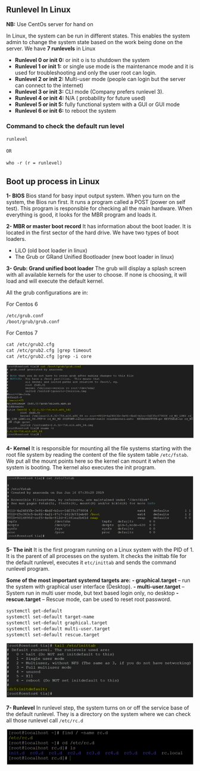 ## Runlevel In Linux 
**NB:** Use CentOs server for hand on

In Linux, the system can be run in different states. This enables the system admin to change the system state based on the work being done on the server. We have **7 runlevels** in Linux

- **Runlevel 0 or init 0:** or init o is to shutdown the system
- **Runlevel 1 or init 1:** or single use mode is the maintenance mode and it is used for troubleshooting and only the user root can login.
- **Runlevel 2 or init 2:** Multi-user mode  (people can login but the server can connect to the internet)
- **Runlevel 3 or init 3:** CLI mode (Company prefers runlevel 3).
- **Runlevel 4 or init 4:** N/A ( probability for future used)
- **Runlevel 5 or init 5:** fully functional system with a GUI or GUI mode
- **Runlevel 6 or init 6:** to reboot the system

### Command to check the default run level
```
runlevel

OR

who -r (r = runlevel)
```

## Boot up process in Linux

**1- BIOS**
Bios stand for basy input output system. When you turn on the system, the Bios run first. It runs a program called a POST (power on self test). This program is responsible for checking all the main hardware. When everything is good, it looks for the MBR program and loads it.

**2- MBR or master boot record**
It has information about the boot loader. It is located in the first sector of the hard drive. We have two types of boot loaders.
- LiLO (old boot loader in linux)
- The Grub or GRand Unified Bootloader (new boot loader in linux)

**3- Grub: Grand unified boot loader**
The grub will display a splash screen with all available kernels for the user to choose. If none is choosing, it will load and will execute the default kernel.

All the grub configurations are in:

For Centos 6
```
/etc/grub.conf
/boot/grub/grub.conf
```

For Centos 7
```
cat /etc/grub2.cfg
cat /etc/grub2.cfg |grep timeout
cat /etc/grub2.cfg |grep -i core
```

![](/images/run1.JPG)

**4- Kernel**
It is responsible for mounting all the file systems starting with the root file system by reading the content of the file system table `/etc/fstab`. We put all the mount points here so the kernel can mount it when the system is booting. The kernel also executes the init program.

![](/images/run2.JPG)

**5- The init** 
It is the first program running on a Linux system with the PID of 1. It is the parent of all processes on the system. It checks the inittab file for the default runlevel, executes it `etc/inittab` and sends the command runlevel program.

**Some of the most important systemd targets are:**
**- graphical.target** – run the system with graphical user interface (Desktop).
**- multi-user.target** – System run in multi user mode, but text based login only, no desktop
**- rescue.target** – Rescue mode, can be used to reset root password.

```
systemctl get-default
systemctl set-default target-name
systemctl set-default graphical.target
systemctl set-default multi-user.target
systemctl set-default rescue.target
```

![](/images/run3.JPG)

**7- Runlevel**
In runlevel step, the system turns on or off the service base of the default runlevel. They is a directory on the system where we can check all those runlevel call `/etc/rc.d`

![](/images/run4.JPG)

